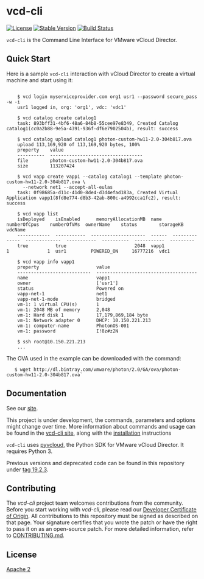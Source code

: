 # vcd-cli

[![License](https://img.shields.io/pypi/l/vcd-cli.svg)](https://pypi.python.org/pypi/vcd-cli) [![Stable Version](https://img.shields.io/pypi/v/vcd-cli.svg)](https://pypi.python.org/pypi/vcd-cli) [![Build Status](https://img.shields.io/travis/vmware/vcd-cli.svg?style=flat)](https://travis-ci.org/vmware/vcd-cli/)

`vcd-cli` is the Command Line Interface for VMware vCloud Director.

## Quick Start

Here is a sample `vcd-cli` interaction with vCloud Director to create a virtual machine and start using it:

```shell

    $ vcd login myserviceprovider.com org1 usr1 --password secure_pass -w -i
    usr1 logged in, org: 'org1', vdc: 'vdc1'

    $ vcd catalog create catalog1
    task: 893bff31-4bf6-48a6-84b8-55cee97e8349, Created Catalog catalog1(cc0a2b88-9e5a-4391-936f-df6e7902504b), result: success

    $ vcd catalog upload catalog1 photon-custom-hw11-2.0-304b817.ova
    upload 113,169,920 of 113,169,920 bytes, 100%
    property    value
    ----------  ----------------------------------
    file        photon-custom-hw11-2.0-304b817.ova
    size        113207424

    $ vcd vapp create vapp1 --catalog catalog1 --template photon-custom-hw11-2.0-304b817.ova \
      --network net1 --accept-all-eulas
    task: 0f98685a-d11c-41d0-8de4-d3d4efad183a, Created Virtual Application vapp1(8fd8e774-d8b3-42ab-800c-a4992cca1fc2), result: success

    $ vcd vapp list
    isDeployed    isEnabled      memoryAllocationMB  name      numberOfCpus    numberOfVMs  ownerName    status        storageKB  vdcName
    ------------  -----------  --------------------  ------  --------------  -------------  -----------  ----------  -----------  ---------
    true          true                         2048  vapp1                1              1  usr1         POWERED_ON     16777216  vdc1

    $ vcd vapp info vapp1
    property                     value
    ---------------------------  -------------------------------------
    name                         vapp1
    owner                        ['usr1']
    status                       Powered on
    vapp-net-1                   net1
    vapp-net-1-mode              bridged
    vm-1: 1 virtual CPU(s)       1
    vm-1: 2048 MB of memory      2,048
    vm-1: Hard disk 1            17,179,869,184 byte
    vm-1: Network adapter 0      DHCP: 10.150.221.213
    vm-1: computer-name          PhotonOS-001
    vm-1: password               I!8z#z2N

    $ ssh root@10.150.221.213
    ...
```

The OVA used in the example can be downloaded with the command:

```shell
   $ wget http://dl.bintray.com/vmware/photon/2.0/GA/ova/photon-custom-hw11-2.0-304b817.ova`
```
## Documentation

See our [site](https://vmware.github.io/vcd-cli).

This project is under development, the commands, parameters and options might change over time. More information about commands and usage can be found in the [vcd-cli site](https://vmware.github.io/vcd-cli), along with the [installation](https://vmware.github.io/vcd-cli/install) instructions

`vcd-cli` uses [pyvcloud](https://github.com/vmware/pyvcloud "Title"), the Python SDK for VMware vCloud Director. It requires Python 3.

Previous versions and deprecated code can be found in this repository under [tag 19.2.3](https://github.com/vmware/vcd-cli/tree/19.2.3).

## Contributing

The *vcd-cli* project team welcomes contributions from the community. Before you start working with *vcd-cli*, please read our [Developer Certificate of Origin](https://cla.vmware.com/dco). All contributions to this repository must be signed as described on that page. Your signature certifies that you wrote the patch or have the right to pass it on as an open-source patch. For more detailed information, refer to [CONTRIBUTING.md](CONTRIBUTING.md).

## License

[Apache 2](LICENSE.txt)
